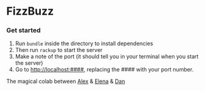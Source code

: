 # FizzBuzz

### Get started
1. Run `bundle` inside the directory to install dependencies
2. Then run `rackup` to start the server
3. Make a note of the port (it should tell you in your terminal when you start the server)
4. Go to [http://localhost:####](http://localhost:####), replacing the #### with your port number.

The magical colab between [Alex](https://github.com/Alex-Swann) & [Elena](https://github.com/Elena-vi) & [Dan](https://github.com/danielschambers)
